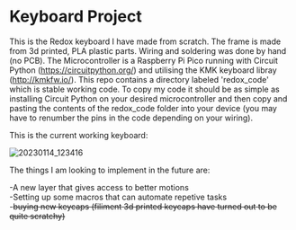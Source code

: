 # Keyboard Project 

This is the Redox keyboard I have made from scratch. The frame is made from 3d printed, PLA plastic parts. Wiring and soldering was done by hand (no PCB). The Microcontroller is a Raspberry Pi Pico running with Circuit Python (https://circuitpython.org/) and utilising the KMK keyboard libray (http://kmkfw.io/). This repo contains a directory labeled 'redox_code' which is stable working code. To copy my code it should be as simple as installing Circuit Python on your desired microcontroller and then copy and pasting the contents of the redox_code folder into your device (you may have to renumber the pins in the code depending on your wiring).

This is the current working keyboard:

![20230114_123416](https://user-images.githubusercontent.com/111256162/212447383-ab533fd3-095f-4bb4-a475-d8b823ab701c.jpg)

The things I am looking to implement in the future are:

-A new layer that gives access to better motions <br />
-Setting up some macros that can automate repetive tasks <br />
-~~buying new keycaps (filiment 3d printed keycaps have turned out to be quite scratchy)~~ <br />




